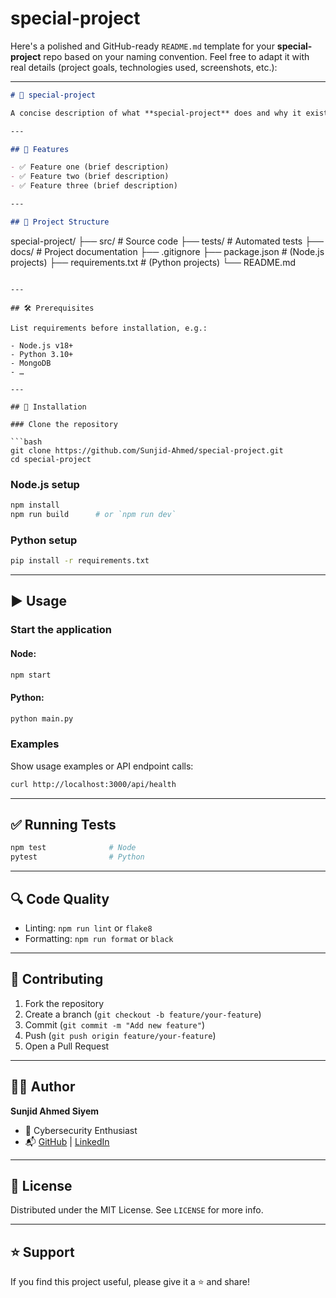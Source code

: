 # special-project
Here's a polished and GitHub-ready `README.md` template for your **special-project** repo based on your naming convention. Feel free to adapt it with real details (project goals, technologies used, screenshots, etc.):

---

```markdown
# 🌟 special-project

A concise description of what **special-project** does and why it exists.

---

## 🚀 Features

- ✅ Feature one (brief description)
- ✅ Feature two (brief description)
- ✅ Feature three (brief description)

---

## 🧱 Project Structure

```

special-project/
├── src/                # Source code
├── tests/              # Automated tests
├── docs/               # Project documentation
├── .gitignore
├── package.json        # (Node.js projects)
├── requirements.txt    # (Python projects)
└── README.md

````

---

## 🛠️ Prerequisites

List requirements before installation, e.g.:

- Node.js v18+  
- Python 3.10+  
- MongoDB  
- …

---

## 🔧 Installation

### Clone the repository

```bash
git clone https://github.com/Sunjid-Ahmed/special-project.git
cd special-project
````

### Node.js setup

```bash
npm install
npm run build      # or `npm run dev`
```

### Python setup

```bash
pip install -r requirements.txt
```

---

## ▶️ Usage

### Start the application

#### Node:

```bash
npm start
```

#### Python:

```bash
python main.py
```

### Examples

Show usage examples or API endpoint calls:

```bash
curl http://localhost:3000/api/health
```

---

## ✅ Running Tests

```bash
npm test              # Node
pytest                # Python
```

---

## 🔍 Code Quality

* Linting: `npm run lint` or `flake8`
* Formatting: `npm run format` or `black`

---

## 🧩 Contributing

1. Fork the repository
2. Create a branch (`git checkout -b feature/your-feature`)
3. Commit (`git commit -m "Add new feature"`)
4. Push (`git push origin feature/your-feature`)
5. Open a Pull Request

---

## 🧑‍💻 Author

**Sunjid Ahmed Siyem**

* 💼 Cybersecurity Enthusiast
* 📬 [GitHub](https://github.com/Sunjid-Ahmed) | [LinkedIn](https://linkedin.com/in/sunjid-siyem)

---

## 📄 License

Distributed under the MIT License. See `LICENSE` for more info.

---

## ⭐ Support

If you find this project useful, please give it a ⭐ and share!

```

